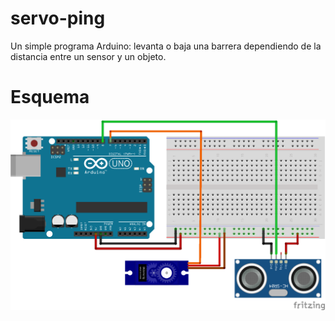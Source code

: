 # servo-ping
Un simple programa Arduino: levanta o baja una barrera dependiendo de la distancia entre un sensor y un objeto.

# Esquema
![Esquema de proyecto](Esquematico.png)
